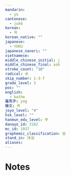 ```yaml
---
mandarin:
  - yù
cantonese:
  - juk6
korean:
  - 욕
korean_native: ""
japanese:
  - YOKU
japanese_nanori: ""
vietnamese:
middle_chinese_initial: j
middle_chinese_final: ɨok
stroke_count: "10"
radical: 水
skip_number: 1-3-7
grade_level: 3
pos: ""
english:
  - bathe
羅馬字: yog
韓文: 욕
joyo_level: "4"
hsk_level: ""
hanmun_edu_level: 中
danayo_id: 3182
mc_id: 1937
graphemic_classification: 谷
stand_in: 沐浴
aliases:
---
```


# Notes

